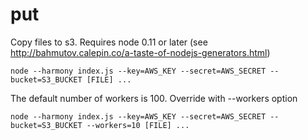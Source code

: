 put
===

Copy files to s3. Requires node 0.11 or later (see http://bahmutov.calepin.co/a-taste-of-nodejs-generators.html)

    node --harmony index.js --key=AWS_KEY --secret=AWS_SECRET --bucket=S3_BUCKET [FILE] ...

The default number of workers is 100. Override with --workers option

    node --harmony index.js --key=AWS_KEY --secret=AWS_SECRET --bucket=S3_BUCKET --workers=10 [FILE] ...
    
